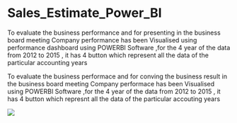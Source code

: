 # Sales_Estimate_Power_BI
To evaluate the business performance and for presenting in the business board meeting Company performance has been Visualised using performance dashboard using POWERBI Software ,for the 4 year of the data from 2012 to 2015 , it has 4 button which represent all the data of the particular accounting years

To evaluate the business performace and for conving the business result in the business board meeting Company performace has been Visualised using POWERBI Software ,for the 4 year of the data from 2012 to 2015 , it has 4 button which represnt all the data of the particular accouting years

<img src="https://user-images.githubusercontent.com/83163103/188327551-61698c20-f618-42e8-9d8b-9567be0dcde8.PNG" >
